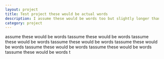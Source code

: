 ```yaml
---
layout: project
title: Test project these would be actual words
description: I assume these would be words too but slightly longer than the above words so blah blah bblah blah
category: project
---
```


assume these would be words tassume these would be words tassume these would be words tassume these would be words tassume these would be words tassume these would be words tassume these would be words tassume these would be words t